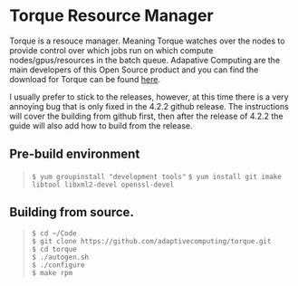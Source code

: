 # Torque Resource Manager
Torque is a resouce manager. Meaning Torque watches over the nodes to provide control over which jobs run on which compute nodes/gpus/resources in the batch queue. Adapative Computing are the main developers of this Open Source product and you can find the download for Torque can be found [here](http://www.adaptivecomputing.com/support/download-center/torque-download/).

I usually prefer to stick to the releases, however, at this time there is a very annoying bug that is only fixed in the 4.2.2 github release. The instructions will cover the building from github first, then after the release of 4.2.2 the guide will also add how to build from the release.

## Pre-build environment
>`$ yum groupinstall "development tools"`
>`$ yum install git imake libtool libxml2-devel openssl-devel`

## Building from source.
>`$ cd ~/Code`  
>`$ git clone https://github.com/adaptivecomputing/torque.git`  
>`$ cd torque`  
>`$ ./autogen.sh`  
>`$ ./configure`  
>`$ make rpm`  
